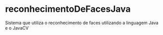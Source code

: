 # reconhecimentoDeFacesJava
Sistema que utiliza o reconhecimento de faces utilizando a linguagem Java e o JavaCV
